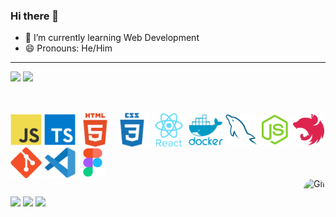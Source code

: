 ### Hi there 👋

- 🌱 I’m currently learning Web Development
- 😄 Pronouns: He/Him

---
<!--============================== STATISTICS ==============================-->

<div style="display: inline_block"> <!--align="center"-->
  <img height="180em" src="https://github-readme-stats.vercel.app/api?username=GermanoTischler&show_icons=true&theme=midnight-purple&include_all_commits=true&count_private=true"/>
  <img height="180em" src="https://github-readme-stats.vercel.app/api/top-langs/?username=GermanoTischler&layout=compact&langs_count-16&theme=midnight-purple"/>
</div>
  
##
<!--============================== LANGUAGES ==============================-->
  
<div style="display: inline_block"><br>
  <img align="center" alt="Js" height="50" width="50" src="https://github.com/devicons/devicon/blob/master/icons/javascript/javascript-original.svg">
  <img align="center" alt="Ts" height="50" width="50" src="https://github.com/devicons/devicon/blob/master/icons/typescript/typescript-original.svg">
  <img align="center" alt="HTML5" height="55" width="55" src="https://github.com/devicons/devicon/blob/master/icons/html5/html5-plain-wordmark.svg">
  <img align="center" alt="CSS3" height="55" width="55" src="https://github.com/devicons/devicon/blob/master/icons/css3/css3-plain-wordmark.svg">
  <img align="center" alt="React" height="55" width="55" src="https://github.com/devicons/devicon/blob/master/icons/react/react-original-wordmark.svg">
  <img align="center" alt="Docker" height="55" width="55" src="https://github.com/devicons/devicon/blob/master/icons/docker/docker-plain-wordmark.svg">
  <img align="center" alt="MySQL" height="50" width="50" src="https://github.com/devicons/devicon/blob/master/icons/mysql/mysql-original.svg">
  <img align="center" alt="NodeJs" height="50" width="50" src="https://github.com/devicons/devicon/blob/master/icons/nodejs/nodejs-original.svg">
  <img align="center" alt="NestJs" height="50" width="50" src="https://github.com/devicons/devicon/blob/master/icons/nestjs/nestjs-plain.svg">
  <img align="center" alt="Git" height="50" width="50" src="https://github.com/devicons/devicon/blob/master/icons/git/git-original.svg">
  <img align="center" alt="VSCode" height="50" width="50" src="https://github.com/devicons/devicon/blob/master/icons/vscode/vscode-original.svg">
  <img align="center" alt="Figma" height="45" width="45" src="https://github.com/devicons/devicon/blob/master/icons/figma/figma-original.svg"> <br/>
  <!--<img align="center" alt="Java" height="50" width="50" src="https://github.com/devicons/devicon/blob/master/icons/java/java-original.svg">-->
  <!--<img align="center" alt="C" height="50" width="50" src="https://github.com/devicons/devicon/blob/master/icons/c/c-plain.svg">-->
  <!--<img align="center" alt="C++" height="50" width="50" src="https://github.com/devicons/devicon/blob/master/icons/cplusplus/cplusplus-plain.svg">-->
  <!--<img align="center" alt="Blender" height="50" width="50" src="https://github.com/devicons/devicon/blob/master/icons/blender/blender-original.svg">-->
  <img align="right" alt="Gif" height="160" style="border-radius:50px;" src="https://camo.githubusercontent.com/95baa45858b05db0a876a21c6785ab1967dac2b62c1f5d4b5367937073d251fa/68747470733a2f2f692e696d6775722e636f6d2f3531636354536f2e676966">
</div>
  
  ##
<!--============================== SOCIAL MEDIA ==============================-->
  
<div>
  <a href="https://www.instagram.com/g.tischlxr" target="_blank"><img src="https://img.shields.io/badge/Instagram-E4405F?style=for-the-badge&logo=instagram&logoColor=white" target="_blank"></a>
  <a href="https://www.linkedin.com/in/germanotischler" target="_blank"><img src="https://img.shields.io/badge/-LinkedIn-%230077B5?style=for-the-badge&logo=linkedin&logoColor=white" target="_blank"></a>
  <a href = "mailto:germanotischler@gmail.com"><img src="https://img.shields.io/badge/Gmail-D14836?style=for-the-badge&logo=gmail&logoColor=white" target="_blank"> </a>
</div>
  
